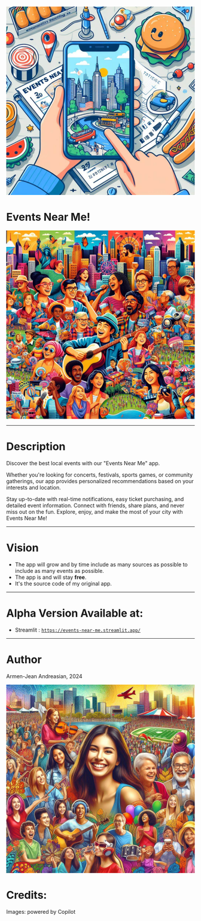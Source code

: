 ![cover.jpg](bin%2Fcover.jpg)

# Events Near Me!

![2.jpg](bin%2F2.jpg)

---

# Description

Discover the best local events with our "Events Near Me" app.

Whether you're looking for concerts, festivals, sports games, or community gatherings, our app provides personalized recommendations based on your interests and location.

Stay up-to-date with real-time notifications, easy ticket purchasing, and detailed event information. Connect with friends, share plans, and never miss out on the fun. Explore, enjoy, and make the most of your city with Events Near Me!

---

# Vision

- The app will grow and by time include as many sources as possible to include as many events as possible.
- The app is and will stay **free**.
- It's the source code of my original app.

---

# Alpha Version Available at:

- Streamlit : [`https://events-near-me.streamlit.app/`](https://events-near-me.streamlit.app/) 

---


# Author

Armen-Jean Andreasian, 2024


![1.jpg](bin%2F1.jpg)

# Credits:

Images: powered by Copilot
